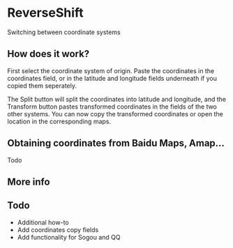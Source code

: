 # ReverseShift
Switching between coordinate systems

## How does it work?

First select the coordinate system of origin. Paste the coordinates in the coordinates field, or in the latitude and longitude fields underneath if you copied them seperately. 

The Split button will split the coordinates into latitude and longitude, and the Transform button pastes transformed coordinates in the fields of the two other systems. You can now copy the transformed coordinates or open the location in the corresponding maps.


## Obtaining coordinates from Baidu Maps, Amap...
Todo


## More info


## Todo
- Additional how-to
- Add coordinates copy fields
- Add functionality for Sogou and QQ
